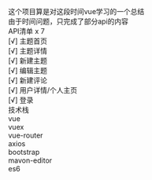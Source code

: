 
这个项目算是对这段时间vue学习的一个总结  
由于时间问题，只完成了部分api的内容  
API清单 x 7    
[√] 主题首页  
[√] 主题详情  
[√] 新建主题  
[√] 编辑主题  
[√] 新建评论  
[√] 用户详情/个人主页  
[√] 登录  
技术栈  
vue  
vuex  
vue-router  
axios  
bootstrap  
mavon-editor  
es6  
